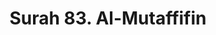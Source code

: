 ---
title       : "Surah 83. Al-Mutaffifin"
DATE        : 7/25/2018 9:18:18 AM
draft       : false
TYPE        : "quran"

BookCode    : "ARB"
SurahNumber : "83"
TotalAyah   : "36"
---
